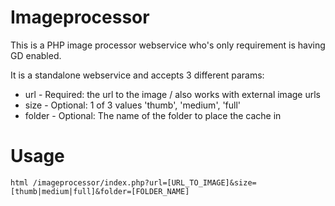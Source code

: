 # Imageprocessor
This is a PHP image processor webservice who's only requirement is having GD enabled.

It is a standalone webservice and accepts 3 different params:
 - url - Required: the url to the image / also works with external image urls
 - size - Optional: 1 of 3 values 'thumb', 'medium', 'full'
 - folder - Optional: The name of the folder to place the cache in
 
 # Usage
 `html
 /imageprocessor/index.php?url=[URL_TO_IMAGE]&size=[thumb|medium|full]&folder=[FOLDER_NAME]
 `

